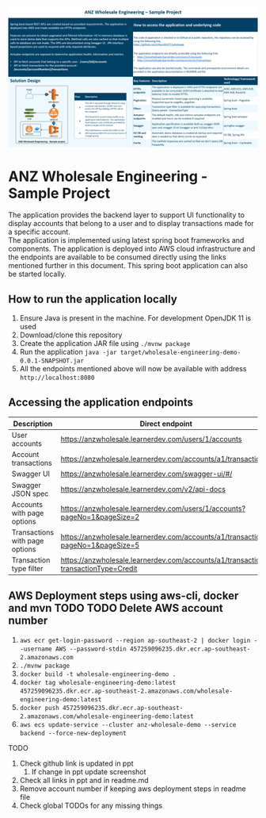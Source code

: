 ![Presentation slide](md-resources/presentation.png?raw=true "")

# ANZ Wholesale Engineering - Sample Project  
The application provides the backend layer to support UI functionality to display accounts that belong to a user and to display transactions made for a specific account.  
The application is implemented using latest spring boot frameworks and components. The application is deployed into AWS cloud infrastructure and the endpoints are available to be consumed directly using the links mentioned further in this document. This spring boot application can also be started locally. 

## How to run the application locally
1. Ensure Java is present in the machine. For development OpenJDK 11 is used
2. Download/clone this repository
3. Create the application JAR file using `./mvnw package`
4. Run the application `java -jar target/wholesale-engineering-demo-0.0.1-SNAPSHOT.jar`
5. All the endpoints mentioned above will now be available with address `http://localhost:8080`

## Accessing the application endpoints

|Description           |Direct endpoint                                                 |Localhost endpoint                                                           |
|----------------------|----------------------------------------------------------------|-----------------------------------------------------------------------------|
|User accounts         |https://anzwholesale.learnerdev.com/users/1/accounts            |http://localhost:8080/users/1/accounts                                       |
|Account transactions  |https://anzwholesale.learnerdev.com/accounts/a1/transactions    |http://localhost:8080/accounts/a1/transactions                               |
|Swagger UI            |https://anzwholesale.learnerdev.com/swagger-ui/#/               |http://localhost:8080/swagger-ui/#/                                          |
|Swagger JSON spec     |https://anzwholesale.learnerdev.com/v2/api-docs                 |http://localhost:8080/v2/api-docs                                            |
|Accounts with page options    |https://anzwholesale.learnerdev.com/users/1/accounts?pageNo=1&pageSize=2                 |http://localhost:8080/v2/api-docs?pageNo=1&pageSize=2                                            |
|Transactions with page options     |https://anzwholesale.learnerdev.com/accounts/a1/transactions?pageNo=1&pageSize=5                 |http://localhost:8080/a1/transactions?pageNo=1&pageSize=5                                            |
|Transaction type filter     |https://anzwholesale.learnerdev.com/accounts/a1/transactions?transactionType=Credit                |http://localhost:8080?transactionType=Credit                                            |  

## AWS Deployment steps using aws-cli, docker and mvn TODO TODO Delete AWS account number
1. `aws ecr get-login-password --region ap-southeast-2 | docker login --username AWS --password-stdin 457259096235.dkr.ecr.ap-southeast-2.amazonaws.com`
2. `./mvnw package`
3. `docker build -t wholesale-engineering-demo .`
4. `docker tag wholesale-engineering-demo:latest 457259096235.dkr.ecr.ap-southeast-2.amazonaws.com/wholesale-engineering-demo:latest`
5. `docker push 457259096235.dkr.ecr.ap-southeast-2.amazonaws.com/wholesale-engineering-demo:latest`
6. `aws ecs update-service --cluster anz-wholesale-demo --service backend --force-new-deployment`

TODO
1. Check github link is updated in ppt
   1. If change in ppt update screenshot
2. Check all links in ppt and in readme.md
3. Remove account number if keeping aws deployment steps in readme file
4. Check global TODOs for any missing things

